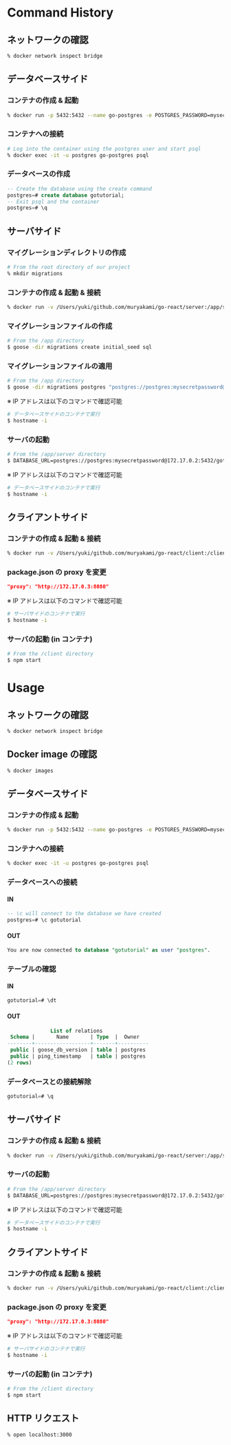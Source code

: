 # Command History

## ネットワークの確認
``` sh
% docker network inspect bridge
```

## データベースサイド
### コンテナの作成 & 起動
``` sh
% docker run -p 5432:5432 --name go-postgres -e POSTGRES_PASSWORD=mysecretpassword -d postgres
```

### コンテナへの接続
``` sh
# Log into the container using the postgres user and start psql
% docker exec -it -u postgres go-postgres psql
```

### データベースの作成
``` sql
-- Create the database using the create command
postgres=# create database gotutorial;
-- Exit psql and the container
postgres=# \q
```

## サーバサイド
### マイグレーションディレクトリの作成
``` sh
# From the root directory of our project
% mkdir migrations
```

### コンテナの作成 & 起動 & 接続
``` sh
% docker run -v /Users/yuki/github.com/muryakami/go-react/server:/app/server -v /Users/yuki/github.com/muryakami/go-react/migrations:/app/migrations -p 8080:8080 -it [IMAGE] bash
```

### マイグレーションファイルの作成
``` sh
# From the /app directory
$ goose -dir migrations create initial_seed sql
```

###  マイグレーションファイルの適用
``` sh
# From the /app directory
$ goose -dir migrations postgres "postgres://postgres:mysecretpassword@172.17.0.2:5432/gotutorial?sslmode=disable" up
```

※ IP アドレスは以下のコマンドで確認可能
``` sh
# データベースサイドのコンテナで実行
$ hostname -i
```

### サーバの起動
``` sh
# From the /app/server directory
$ DATABASE_URL=postgres://postgres:mysecretpassword@172.17.0.2:5432/gotutorial?sslmode=disable go run main.go
```

※ IP アドレスは以下のコマンドで確認可能
``` sh
# データベースサイドのコンテナで実行
$ hostname -i
```

## クライアントサイド
### コンテナの作成 & 起動 & 接続
``` sh
% docker run -v /Users/yuki/github.com/muryakami/go-react/client:/client -p 3000:3000 -it [IMAGE] ash
```

### package.json の proxy を変更
``` json
"proxy": "http://172.17.0.3:8080"
```

※ IP アドレスは以下のコマンドで確認可能
``` sh
# サーバサイドのコンテナで実行
$ hostname -i
```

### サーバの起動 (in コンテナ)
``` sh
# From the /client directory
$ npm start
```

# Usage

## ネットワークの確認
``` sh
% docker network inspect bridge
```

## Docker image の確認
``` sh
% docker images
```

## データベースサイド
### コンテナの作成 & 起動
``` sh
% docker run -p 5432:5432 --name go-postgres -e POSTGRES_PASSWORD=mysecretpassword -d postgres
```

### コンテナへの接続
``` sh
% docker exec -it -u postgres go-postgres psql
```

### データベースへの接続
#### IN
``` sql
-- \c will connect to the database we have created
postgres=# \c gotutorial
```
#### OUT
``` sql
You are now connected to database "gotutorial" as user "postgres".
```

### テーブルの確認
#### IN
``` sql
gotutorial=# \dt
```
#### OUT
``` sql
              List of relations
 Schema |       Name       | Type  |  Owner
--------+------------------+-------+----------
 public | goose_db_version | table | postgres
 public | ping_timestamp   | table | postgres
(2 rows)
```

### データベースとの接続解除
``` sql
gotutorial=# \q
```

## サーバサイド
### コンテナの作成 & 起動 & 接続
``` sh
% docker run -v /Users/yuki/github.com/muryakami/go-react/server:/app/server -v /Users/yuki/github.com/muryakami/go-react/migrations:/app/migrations -p 8080:8080 -it [IMAGE] bash
```

### サーバの起動
``` sh
# From the /app/server directory
$ DATABASE_URL=postgres://postgres:mysecretpassword@172.17.0.2:5432/gotutorial?sslmode=disable go run main.go
```

※ IP アドレスは以下のコマンドで確認可能
``` sh
# データベースサイドのコンテナで実行
$ hostname -i
```

## クライアントサイド
### コンテナの作成 & 起動 & 接続
``` sh
% docker run -v /Users/yuki/github.com/muryakami/go-react/client:/client -p 3000:3000 -it [IMAGE] ash
```

### package.json の proxy を変更
``` json
"proxy": "http://172.17.0.3:8080"
```

※ IP アドレスは以下のコマンドで確認可能
``` sh
# サーバサイドのコンテナで実行
$ hostname -i
```

### サーバの起動 (in コンテナ)
``` sh
# From the /client directory
$ npm start
```

## HTTP リクエスト
``` sh
% open localhost:3000
```
